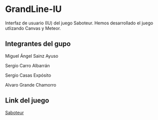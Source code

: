 # GrandLine-IU

Interfaz de usuario (IU) del juego Saboteur. Hemos desarrollado el juego  utlizando
Canvas y Meteor.

## Integrantes del gupo

Miguel Ángel Sainz Ayuso

Sergio Carro Albarrán

Sergio Casas Expósito

Alvaro Grande Chamorro

## Link del juego

<a href="https://plataforma2016.meteor.com">Saboteur</a>
